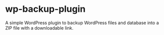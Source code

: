 # wp-backup-plugin
A simple WordPress plugin to backup WordPress files and database into a ZIP file with a downloadable link.
